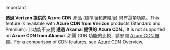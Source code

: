 > [!IMPORTANT]
> <span data-ttu-id="26704-101">**透過 Verizon 提供的 Azure CDN** 產品 (標準版和進階版) 具有這項功能。</span><span class="sxs-lookup"><span data-stu-id="26704-101">This feature is available with **Azure CDN from Verizon** products (Standard and Premium).</span></span> <span data-ttu-id="26704-102">此功能不支援 **透過 Akamai 提供的 Azure CDN**。</span><span class="sxs-lookup"><span data-stu-id="26704-102">It is not supported on **Azure CDN from Akamai**.</span></span>  <span data-ttu-id="26704-103">如需 CDN 功能的比較，請參閱 [Azure CDN 概觀](../articles/cdn/cdn-overview.md#azure-cdn-features)。</span><span class="sxs-lookup"><span data-stu-id="26704-103">For a comparison of CDN features, see [Azure CDN Overview](../articles/cdn/cdn-overview.md#azure-cdn-features).</span></span>
